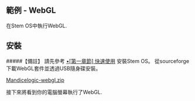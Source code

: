 
範例 - WebGL
---
在Stem OS中執行WebGL. 

安裝
-

#####【備註】 請先參考 [•[第一章節] 快速使用](http://stem.mandice.org/doc) 安裝Stem OS。
從sourceforge下載WebGL套件並透過USB隨身碟安裝。<p></p>
[Mandicelogic-webgl.zip](http://sourceforge.net/projects/stemos/files/Demo-APP/Mandicelogic-webgl.zip/download)<p></p>

接下來將看到你的電腦螢幕執行了WebGL.<p></p><p></p>
